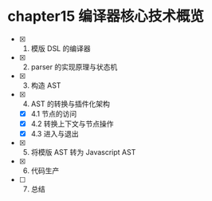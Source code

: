 # chapter15 编译器核心技术概览

- [x] 1. 模版 DSL 的编译器
- [x] 2. parser 的实现原理与状态机
- [x] 3. 构造 AST
- [x] 4. AST 的转换与插件化架构
  - [x] 4.1 节点的访问
  - [x] 4.2 转换上下文与节点操作
  - [x] 4.3 进入与退出
- [x] 5. 将模版 AST 转为 Javascript AST
- [x] 6. 代码生产
- [ ] 7. 总结
